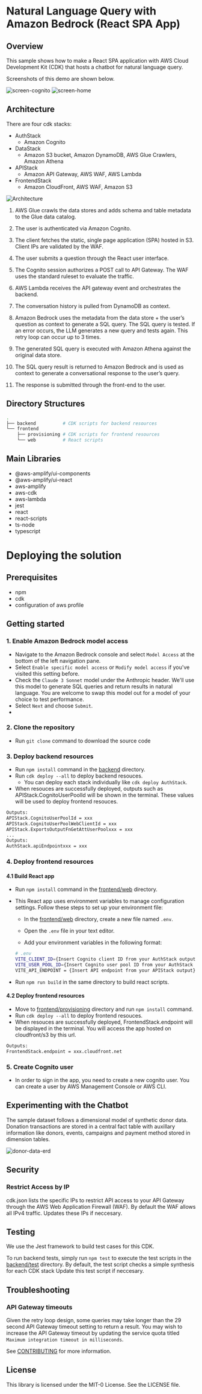 # Natural Language Query with Amazon Bedrock (React SPA App)

## Overview

This sample shows how to make a React SPA application with AWS Cloud Development Kit (CDK) that hosts a chatbot for natural language query. 

Screenshots of this demo are shown below.

![screen-cognito](imgs/screen-cognito.png)
![screen-home](imgs/app-preview.PNG)

## Architecture

There are four cdk stacks:

- AuthStack
  - Amazon Cognito
- DataStack
  - Amazon S3 bucket, Amazon DynamoDB, AWS Glue Crawlers, Amazon Athena
- APIStack
  - Amazon API Gateway, AWS WAF, AWS Lambda
- FrontendStack
  - Amazon CloudFront, AWS WAF, Amazon S3

![Architecture](imgs/nlq-architecture.PNG)

1. AWS Glue crawls the data stores and adds schema and table metadata to the Glue data catalog. 

2. The user is authenticated via Amazon Cognito. 

3. The client fetches the static, single page application (SPA) hosted in S3. Client IPs are validated by the WAF. 

4. The user submits a question through the React user interface.  

5. The Cognito session authorizes a POST call to API Gateway. The WAF uses the standard ruleset to evaluate the traffic. 

6. AWS Lambda receives the API gateway event and orchestrates the backend. 

7. The conversation history is pulled from DynamoDB as context. 

8. Amazon Bedrock uses the metadata from the data store + the user’s question as context to generate a SQL query. The SQL query is tested. If an error occurs, the LLM generates a new query and tests again. This retry loop can occur up to 3 times. 

9. The generated SQL query is executed with Amazon Athena against the original data store. 

10. The SQL query result is returned to Amazon Bedrock and is used as context to generate a conversational response to the user’s query. 

11. The response is submitted through the front-end to the user. 


## Directory Structures

```sh
.
├── backend          # CDK scripts for backend resources
└── frontend
    ├── provisioning # CDK scripts for frontend resources
    └── web          # React scripts
```

## Main Libraries

- @aws-amplify/ui-components
- @aws-amplify/ui-react
- aws-amplify
- aws-cdk
- aws-lambda
- jest
- react
- react-scripts
- ts-node
- typescript

# Deploying the solution

## Prerequisites

- npm
- cdk
- configuration of aws profile

## Getting started

### 1. Enable Amazon Bedrock model access 

- Navigate to the Amazon Bedrock console and select `Model Access` at the bottom of the left navigation pane. 
- Select `Enable specific model access` or `Modify model access` if you've visited this setting before.
- Check the `Claude 3 Sonnet` model under the Anthropic header. We'll use this model to generate SQL queries and return results in natural language. You are welcome to swap this model out for a model of your choice to test performance. 
- Select `Next` and choose `Submit`. 
- 
### 2. Clone the repository

- Run `git clone` command to download the source code

### 3. Deploy backend resources

- Run `npm install` command in the [backend](backend) directory.
- Run `cdk deploy --all` to deploy backend resouces.
  - You can deploy each stack individually like `cdk deploy AuthStack`.
- When resouces are successfully deployed, outputs such as APIStack.CognitoUserPoolId will be shown in the terminal. These values will be used to deploy frontend resouces.

```sh
Outputs:
APIStack.CognitoUserPoolId = xxx
APIStack.CognitoUserPoolWebClientId = xxx
APIStack.ExportsOutputFnGetAttUserPoolxxx = xxx
...
Outputs:
AuthStack.apiEndpointxxx = xxx
```

### 4. Deploy frontend resources

#### 4.1 Build React app

- Run `npm install` command in the [frontend/web](frontend/web) directory.
- This React app uses environment variables to manage configuration settings. Follow these steps to set up your environment file:

  - In the [frontend/web](frontend/web) directory, create a new file named `.env`.
  
  - Open the `.env` file in your text editor.
  
  - Add your environment variables in the following format:
   ```sh
   # .env
   VITE_CLIENT_ID={Insert Cognito client ID from your AuthStack output}
   VITE_USER_POOL_ID={Insert Cognito user pool ID from your AuthStack output}
   VITE_API_ENDPOINT = {Insert API endpoint from your APIStack output}
   ```

- Run `npm run build` in the same directory to build react scripts.

#### 4.2 Deploy frontend resources

- Move to [frontend/provisioning](frontend/provisioning) directory and run `npm install` command.
- Run `cdk deploy --all` to deploy frontend resouces.
- When resouces are successfully deployed, FrontendStack.endpoint will be displayed in the terminal. You will access the app hosted on cloudfront/s3 by this url.

```sh
Outputs:
FrontendStack.endpoint = xxx.cloudfront.net
```

### 5. Create Cognito user

- In order to sign in the app, you need to create a new cognito user. You can create a user by AWS Management Console or AWS CLI.


## Experimenting with the Chatbot

The sample dataset follows a dimensional model of synthetic donor data. Donation transactions are stored in a central fact table with auxillary information like donors, events, campaigns and payment method stored in dimension tables. 

![donor-data-erd](imgs/donor-erd.PNG)



## Security

### Restrict Access by IP
cdk.json lists the specific IPs to restrict API access to your API Gateway through the AWS Web Application Firewall (WAF). By default the WAF allows all IPv4 traffic. Updates these IPs if neccesary. 

## Testing

We use the Jest framework to build test cases for this CDK. 

To run backend tests, simply run `npm test` to execute the test scripts in the [backend/test](backend/test) directory. By default, the test script checks a simple synthesis for each CDK stack Update this test script if neccesary. 

## Troubleshooting

### API Gateway timeouts
Given the retry loop design, some queries may take longer than the 29 second API Gateway timeout setting to return a result. You may wish to increase the API Gateway timeout by updating the service quota titled `Maximum integration timeout in milliseconds`.  



See [CONTRIBUTING](CONTRIBUTING.md#security-issue-notifications) for more information.

## License

This library is licensed under the MIT-0 License. See the LICENSE file.
